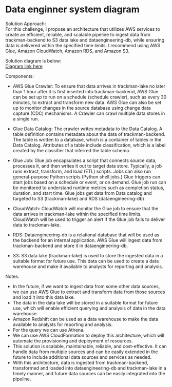 # Data enginner system diagram

Solution Approach: <br/>
For this challenge, I propose an architecture that utilizes AWS services to create an efficient, reliable, and scalable pipeline to ingest data from trackman-backend to S3 data lake and dataengineering-db, while ensuring data is delivered within the specified time limits. I recommend using AWS Glue, Amazon CloudWatch, Amazon RDS, and Amazon S3.

Solution diagram is below: <br/>
<a href="https://github.com/a-uddin/data-engineer-diagram-solution/blob/main/TrackMan.png" target="_blank">Diagram link here</a>

Components:


- AWS Glue Crawler: 
To ensure that data arrives in trackman-lake no later than 1 hour after it is first inserted into trackman-backend, AWS Glue can be set up to run on a schedule (schedule crawler), such as every 30 minutes, to extract and transform new data. AWS Glue can also be set up to monitor changes in the source database using change data capture (CDC) mechanisms. A Crawler can crawl multiple data stores in a single run.


- Glue Data Catalog: 
The crawler writes metadata to the Data Catalog. A table definition contains metadata about the data of trackman-backend. The table is written to a database, which is a container of tables in the Data Catalog. Attributes of a table include classification, which is a label created by the classifier that inferred the table schema.

- Glue Job: 
Glue job encapsulates a script that connects source data, processes it, and then writes it out to target data store. Typically, a job runs extract, transform, and load (ETL) scripts. Jobs can also run general-purpose Python scripts (Python shell jobs.) Glue triggers can start jobs based on a schedule or event, or on demand. Glue job run can be monitored to understand runtime metrics such as completion status, duration, and start time.
Glue jobs get data from Data catalog and targeted to S3 (trackman-lake) and RDS (dataengineering-db) 

- CloudWatch: CloudWatch will monitor the Glue job to ensure that the data arrives in trackman-lake within the specified time limits. CloudWatch will be used to trigger an alert if the Glue job fails to deliver data to trackman-lake.


- RDS: 
Dataengineering-db is a relational database that will be used as the backend for an internal application. AWS Glue will ingest data from trackman-backend and store it in dataengineering-db.


- S3: 
S3 data lake (trackman-lake) is used to store the ingested data in a suitable format for future use. This data can be used to create a data warehouse and make it available to analysts for reporting and analysis.

Notes:
- In the future, if we want to ingest data from some other data sources, we can use AWS Glue to extract and transform data from those sources and load it into this data lake.
- The data in the data lake will be stored in a suitable format for future use, which will enable efficient querying and analysis of data in the data warehouse.
- Amazon Redshift can be used as a data warehouse to make the data available to analysts for reporting and analysis. 
- For the query we can use Athena.
- We can use AWS CloudFormation to deploy this architecture, which will automate the provisioning and deployment of resources.
- This solution is scalable, maintainable, reliable, and cost-effective. It can handle data from multiple sources and can be easily extended in the future to include additional data sources and services as needed.
- With this architecture, data is ingested from trackman-backend, transformed and loaded into dataengineering-db and trackman-lake in a timely manner, and future data sources can be easily integrated into the pipeline.


